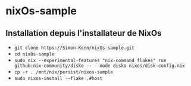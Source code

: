 # nixOs-sample

## Installation depuis l'installateur de NixOs
- `git clone https://Simon-Kenn/nixOs-sample.git`
- `cd nixOs-sample`
- `sudo nix --experimental-features "nix-command flakes" run github:nix-community/disko -- --mode disko nixos/disk-config.nix`
- `cp -r . /mnt/nix/persist/nixos-sample`
- `sudo nixos-install --flake .#host`
